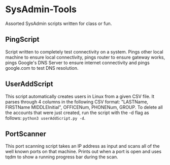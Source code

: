 # SysAdmin-Tools
Assorted SysAdmin scripts written for class or fun.

## PingScript
Script written to completely test connectivity on a system. Pings other local machine to ensure local connectivity, pings router to ensure 
gateway works, pings Google's DNS Server to ensure internet connectivity and pings google.com to test DNS resolution.
 
## UserAddScript
This script automatically creates users in Linux from a given CSV file. It parses through 4 columns in the following CSV format: "LASTName, FIRSTName MIDDLEInitial", OFFICENum, PHONENum, GROUP. To delete all the accounts that were just created, run the script with the -d flag as follows: ```python3 userAddScript.py -d```.

## PortScanner
This port scanning script takes an IP address as input and scans all of the well known ports on that machine. Prints out when a port is open and uses tqdm to show a running progress bar during the scan.
